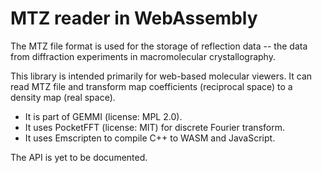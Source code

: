 
# MTZ reader in WebAssembly

The MTZ file format is used for the storage of reflection data --
the data from diffraction experiments in macromolecular crystallography.

This library is intended primarily for web-based molecular viewers.
It can read MTZ file and transform map coefficients (reciprocal space)
to a density map (real space).

* It is part of GEMMI (license: MPL 2.0).
* It uses PocketFFT (license: MIT) for discrete Fourier transform.
* It uses Emscripten to compile C++ to WASM and JavaScript.

The API is yet to be documented.
